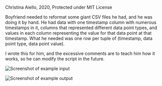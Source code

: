 Christina Aiello, 2020, Protected under MIT License

Boyfriend needed to reformat some giant CSV files he had, and he was doing it by hand.
He had data with one timestamp column with numerous timestamps in it, columns that represented different data point types, and values in each column representing the value for that data point at that timestamp. What he needed was one row per tuple of (timestamp, data point type, data point value).

 I wrote this for him, and the excessive comments are to teach him how it works, so he can modify the script in the future.

![Screenshot of example input](https://raw.githubusercontent.com/cjaiello/ReformatCsv/master/example-input.png)

![Screenshot of example output](https://raw.githubusercontent.com/cjaiello/ReformatCsv/master/example-output.png)